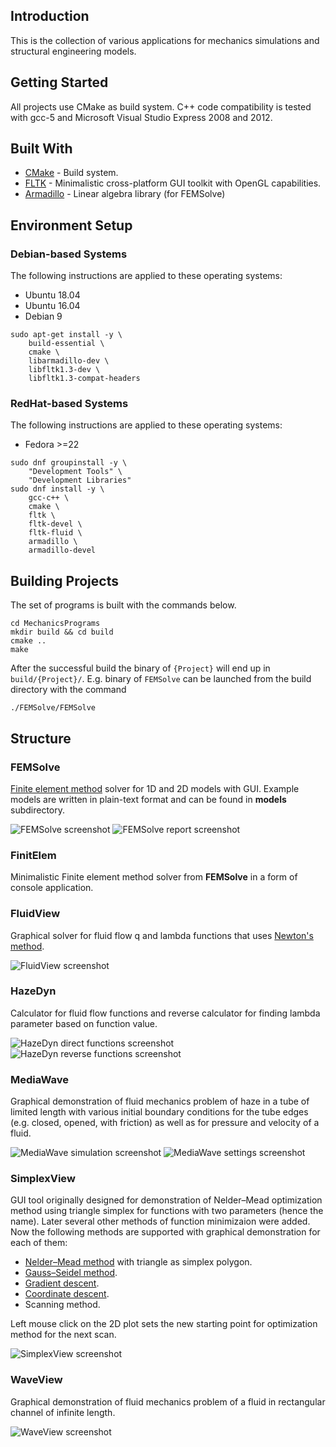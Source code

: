 ## Introduction

This is the collection of various applications for mechanics simulations and structural engineering models. 

## Getting Started

All projects use CMake as build system. C++ code compatibility is tested
with gcc-5 and Microsoft Visual Studio Express 2008 and 2012.

## Built With

* [CMake](https://cmake.org/) - Build system.
* [FLTK](http://www.fltk.org) - Minimalistic cross-platform GUI toolkit with OpenGL capabilities.
* [Armadillo](http://arma.sourceforge.net) - Linear algebra library (for FEMSolve)

## Environment Setup

### Debian-based Systems

The following instructions are applied to these operating systems:

* Ubuntu 18.04
* Ubuntu 16.04
* Debian 9

```
sudo apt-get install -y \
    build-essential \
    cmake \
    libarmadillo-dev \
    libfltk1.3-dev \
    libfltk1.3-compat-headers
```

### RedHat-based Systems

The following instructions are applied to these operating systems:

* Fedora >=22

```
sudo dnf groupinstall -y \
    "Development Tools" \
    "Development Libraries"
sudo dnf install -y \
    gcc-c++ \
    cmake \
    fltk \
    fltk-devel \
    fltk-fluid \
    armadillo \
    armadillo-devel
```

## Building Projects

The set of programs is built with the commands below.

```
cd MechanicsPrograms
mkdir build && cd build
cmake ..
make
```

After the successful build the binary of `{Project}`  will end up in `build/{Project}/`.
E.g. binary of `FEMSolve` can be launched from the build directory with the command

```
./FEMSolve/FEMSolve
```
 
## Structure

### FEMSolve

[Finite element method](https://en.wikipedia.org/wiki/Finite_element_method) solver
for 1D and 2D models with GUI. Example models are written in plain-text format 
and can be found in __models__ subdirectory.

![FEMSolve screenshot](images/femsolve.png)
![FEMSolve report screenshot](images/femsolve_report.png)

### FinitElem

Minimalistic Finite element method solver from __FEMSolve__ in a form
of console application.

### FluidView

Graphical solver for fluid flow q and lambda functions that uses [Newton's method](https://en.wikipedia.org/wiki/Newton%27s_method).

![FluidView screenshot](images/fluidview.png)

### HazeDyn

Calculator for fluid flow functions and reverse calculator
for finding lambda parameter based on function value.

![HazeDyn direct functions screenshot](images/hazedyn_direct.png)
![HazeDyn reverse functions screenshot](images/hazedyn_reverse.png)

### MediaWave

Graphical demonstration of fluid mechanics problem of haze in a tube
of limited length with various initial boundary conditions for the tube
edges (e.g. closed, opened, with friction) as well as for pressure and velocity
of a fluid.

![MediaWave simulation screenshot](images/mediawave.png)
![MediaWave settings screenshot](images/mediawave_settings.png)

### SimplexView

GUI tool originally designed for demonstration of Nelder–Mead optimization
method using triangle simplex for functions with two parameters (hence the name).
Later several other methods of function minimizaion were added. Now the following
methods are supported with graphical demonstration for each of them:

* [Nelder–Mead method](https://en.wikipedia.org/wiki/Nelder%E2%80%93Mead_method) with triangle as simplex polygon.
* [Gauss–Seidel method](https://en.wikipedia.org/wiki/Gauss%E2%80%93Seidel_method).
* [Gradient descent](https://en.wikipedia.org/wiki/Gradient_descent).
* [Coordinate descent](https://en.wikipedia.org/wiki/Coordinate_descent).
* Scanning method.

Left mouse click on the 2D plot sets the new starting point for optimization
method for the next scan.

![SimplexView screenshot](images/simplexview.png)

### WaveView

Graphical demonstration of fluid mechanics problem of a fluid in
rectangular channel of infinite length.

![WaveView screenshot](images/waveview.png)
